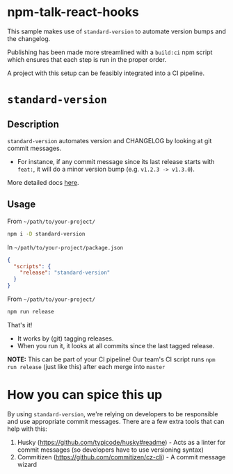 # npm-talk-react-hooks

This sample makes use of `standard-version` to automate version bumps and the changelog.

Publishing has been made more streamlined with a `build:ci` npm script which
ensures that each step is run in the proper order.

A project with this setup can be feasibly integrated into a CI pipeline.

# `standard-version`

## Description

`standard-version` automates version and CHANGELOG  by looking at git commit messages.

  - For instance, if any commit message since its last release starts with `feat:`, it will do a minor version bump (e.g. `v1.2.3 -> v1.3.0`).

More detailed docs [here](https://www.npmjs.com/package/standard-version).

## Usage
From `~/path/to/your-project/`

```bash
npm i -D standard-version
```

In `~/path/to/your-project/package.json`

```json
{
  "scripts": {
    "release": "standard-version"
  }
}
```

From `~/path/to/your-project/`

```bash
npm run release
```

That's it!
  - It works by (git) tagging releases.
  - When you run it, it looks at all commits since the last tagged release.

**NOTE:** This can be part of your CI pipeline! Our team's CI script runs `npm run release` (just like this) after each merge into `master`


# How you can spice this up

By using `standard-version`, we're relying on developers to be responsible and
use appropriate commit messages. There are a few extra tools that can help with
this:

1. Husky (https://github.com/typicode/husky#readme) - Acts as a linter for commit messages (so developers have to use versioning syntax)
2. Commitizen (https://github.com/commitizen/cz-cli) - A commit message wizard
